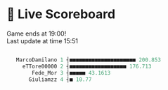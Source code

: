 # 🚩 Live Scoreboard
Game ends at 19:00!   
Last update at time 15:51
```R

   MarcoDamilano 1 ┤■■■■■■■■■■■■■■■■■■■■■ 200.853   
     eTTore00000 2 ┤■■■■■■■■■■■■■■■■■■ 176.713      
        Fede_Mor 3 ┤■■■■■ 43.1613                   
       Giuliamzz 4 ┤■ 10.77                         

```
